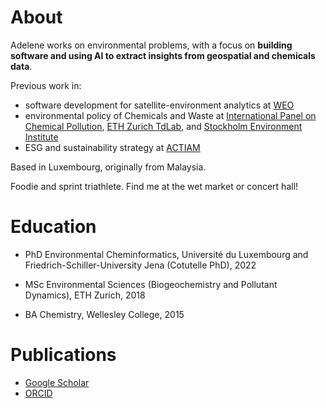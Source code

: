 # About

Adelene works on environmental problems, with a focus on **building software and using AI to extract insights from geospatial and chemicals data**. 

Previous work in:
* software development for satellite-environment analytics at [WEO](https://www.weo-water.com/)
* environmental policy of Chemicals and Waste at [International Panel on Chemical Pollution](https://www.ipcp.ch/), [ETH Zurich TdLab](https://tdlab.usys.ethz.ch/teaching/tdcs/former/cs2016.html), and [Stockholm Environment Institute](https://www.sei.org/)
* ESG and sustainability strategy at [ACTIAM](https://www.cardano.nl/)

Based in Luxembourg, originally from Malaysia.

Foodie and sprint triathlete. Find me at the wet market or concert hall!

# Education

* PhD Environmental Cheminformatics, Université du Luxembourg and Friedrich-Schiller-University Jena (Cotutelle PhD), 2022

* MSc Environmental Sciences (Biogeochemistry and Pollutant Dynamics), ETH Zurich, 2018 

* BA Chemistry, Wellesley College, 2015



# Publications
- [Google Scholar](https://scholar.google.com/citations?user=qofOnu8AAAAJ&hl=en)
- [ORCID](https://orcid.org/0000-0002-2985-6473)
